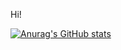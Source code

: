 Hi!

[![Anurag's GitHub stats](https://github-readme-stats.vercel.app/apiPicred=anuraghazra)](https://github.com/anuraghazra/github-readme-stats)
